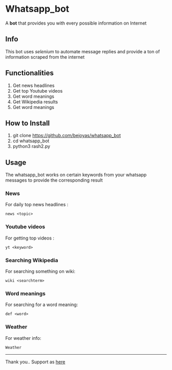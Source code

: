 # Whatsapp_bot

A **bot** that provides you with every possible information on Internet

## Info

This bot uses *selenium* to automate message replies and provide a ton of information scraped from the internet

## Functionalities

1. Get news headlines
2. Get top Youtube videos
3. Get word meanings
4. Get Wikipedia results
5. Get word meanings

## How to Install

1. git clone https://github.com/bejoyas/whatsapp_bot
2. cd whatsapp_bot
3. python3 rash2.py

## Usage

The whatsapp_bot works on certain keywords from your whatsapp messages to provide the corresponding result

### News

For daily top news headlines :

```
news <topic>
```

### Youtube videos

For getting top videos :

```
yt <keyword>
```

### Searching Wikipedia

For searching something on wiki:

```
wiki <searchterm>
```

### Word meanings

For searching for a word meaning:

```
def <word>
```

### Weather

For weather info:

```
Weather
```
---
Thank you..
Support as [here](github.com/bejoyas/whatsapp_bot)
